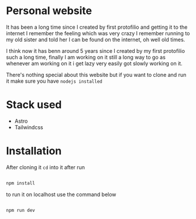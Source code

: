 # Personal website


It has been a long time since I created by first protofilio and getting it to the internet I remember the feeling which was very crazy I remember running to my old sister and told her I can be found on the internet, oh well old times.


I think now it has benn around 5 years since I created by my first protofilio such a long time, finally I am working on it still a long way to go as whenever am working on it i get lazy very easily got slowly working on it.


There's nothing special about this website but if you want to clone and run it make sure you have `nodejs installed`


# Stack used
 - Astro
 - Tailwindcss

# Installation

After cloning it `cd` into it after run

```bash

npm install

```

to run it on localhost use the command below


```bash

npm run dev

```
